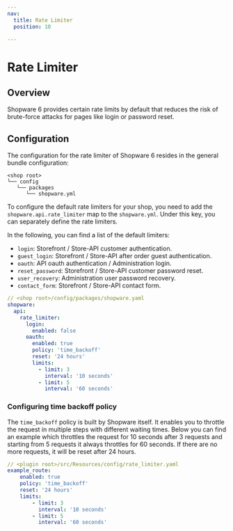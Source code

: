 ```yaml
---
nav:
  title: Rate Limiter
  position: 10

---
```


# Rate Limiter

## Overview

Shopware 6 provides certain rate limits by default that reduces the risk of brute-force attacks for pages like login or password reset.

## Configuration

The configuration for the rate limiter of Shopware 6 resides in the general bundle configuration:

```text
<shop root>
└── config
   └── packages
      └── shopware.yml
```

To configure the default rate limiters for your shop, you need to add the `shopware.api.rate_limiter` map to the `shopware.yml`. Under this key, you can separately define the rate limiters.

In the following, you can find a list of the default limiters:

- `login`: Storefront / Store-API customer authentication.
- `guest_login`: Storefront / Store-API after order guest authentication.
- `oauth`: API oauth authentication / Administration login.
- `reset_password`: Storefront / Store-API customer password reset.
- `user_recovery`: Administration user password recovery.
- `contact_form`: Storefront / Store-API contact form.

```yaml
// <shop root>/config/packages/shopware.yaml
shopware:
  api:
    rate_limiter:
      login:
        enabled: false
      oauth:
        enabled: true
        policy: 'time_backoff'
        reset: '24 hours'
        limits:
          - limit: 3
            interval: '10 seconds'
          - limit: 5
            interval: '60 seconds'
```

### Configuring time backoff policy

The `time_backoff` policy is built by Shopware itself. It enables you to throttle the request in multiple steps with different waiting times.
Below you can find an example which throttles the request for 10 seconds after 3 requests and starting from 5 requests it always
throttles for 60 seconds. If there are no more requests, it will be reset after 24 hours.

```yaml
// <plugin root>/src/Resources/config/rate_limiter.yaml
example_route:
    enabled: true
    policy: 'time_backoff'
    reset: '24 hours'
    limits:
        - limit: 3
          interval: '10 seconds'
        - limit: 5
          interval: '60 seconds'
```
